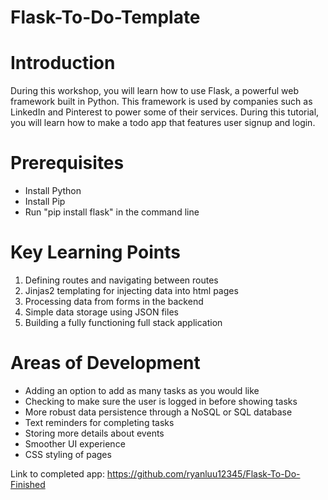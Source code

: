 # Flask-To-Do-Template

# Introduction
During this workshop, you will learn how to use Flask, a powerful web framework built in Python. This framework is used by companies such as LinkedIn and Pinterest to power some of their services. During this tutorial, you will learn how to make a todo app that features user signup and login.

# Prerequisites
- Install Python
- Install Pip
- Run "pip install flask" in the command line

# Key Learning Points
1. Defining routes and navigating between routes
2. Jinjas2 templating for injecting data into html pages
3. Processing data from forms in the backend
4. Simple data storage using JSON files
5. Building a fully functioning full stack application

# Areas of Development
- Adding an option to add as many tasks as you would like
- Checking to make sure the user is logged in before showing tasks
- More robust data persistence through a NoSQL or SQL database
- Text reminders for completing tasks
- Storing more details about events
- Smoother UI experience
- CSS styling of pages

Link to completed app: https://github.com/ryanluu12345/Flask-To-Do-Finished
